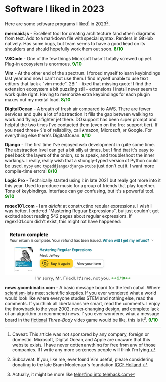 # Software I liked in 2023

Here are some software programs I liked[^caveat] in 2023[^subcaveat].

**mermaid.js** - Excellent tool for creating architecture (and other) diagrams from text. Add to a markdown file with special syntax. Renders in GitHub natively. Has some bugs, but team seems to have a good head on its shoulders and should hopefully work them out soon. <font color = "green">**8/10**</font>

**VSCode** - One of the few things Microsoft hasn't totally screwed up yet. Plug-in ecosystem is enormous. <font color = "green">**9/10**</font>

**Vim** - At the other end of the spectrum. I forced myself to learn keybindings last year and now I can't not use them. I find myself unable to use text editors that lack a "vim mode". 2Bi" - fixed that missing quote! I find the extension ecosystem a bit puzzling still - extensions I install never seem to work quite right. Having to memorize extra keybindings for each plugin maxes out my mental load. <font color = "green">**8/10**</font>

**DigitalOcean** - A breath of fresh air compared to AWS. There are fewer services and quite a lot of abstraction. It fills the gap between walking to work and flying a fighter jet there. DO support has been super prompt and helpful the two times I've contacted them (even on the free support tier). If you need three+ 9's of reliability, call Amazon, Microsoft, or Google. For everything else there's DigitalOcean. <font color = "green">**9/10**</font>

**Django** - The first time I've enjoyed web development in quite some time. The abstraction level can get a bit silly at times, but I find that it's easy to peel back the layers of the onion, so to speak, and troubleshoot the inner workings. I really, really wish that a strongly-typed version of Python could be used. `mypy` and `typeddjango/django-stubs` just don't cut it. I want more compile-time errors! <font color = "green">**8/10**</font>

**Logic Pro** - Technically started using it in late 2021 but really got more into it this year. Used to produce music for a group of friends that play together. Tons of keybindings. Interface can get confusing, but it's a powerful tool. <font color = "green">**9/10**</font>

**regex101.com** - I am _alright_ at constructing regular expressions. I wish I was better. I ordered "Mastering Regular Expressions", but just couldn't get excited about reading 542 pages about regular expressions. If regex101.com didn't exist, this might not have happened:

<img title = "Returning Regex 101" alt = "Returning Regex 101" src = "/blog/assets/2023-things-i-liked/regex-return.png">
<figcaption style = 'text-align: center;'>I'm sorry, Mr. Friedl. It's me, not you. <font color = "green">**9/10**</font></figcaption>


**news.ycombinator.com** - A basic message board for the tech cabal. Where [scientism-ists](https://en.wikipedia.org/wiki/Scientism) meet scientific skeptics. If you ever wondered what a world would look like where everyone studies STEM and nothing else, read the comments. If you think all libertarians are smart, read the comments. I enjoy the throwback to the year 2002, never-changing design, and complete lack of an algorithm to recommend news. If you ever wondered what a message board in the [fictional](https://en.wikipedia.org/wiki/The_Three-Body_Problem_(novel)) _Three-Body_ video game would be like, this is it[^msg-board]. <font color = "green">**9/10**</font>

[^caveat]: Caveat: This article was not sponsored by any company, foreign or domestic. Microsoft, Digital Ocean, and Apple are unaware that this website exists. I have never gotten anything for free from any of those companies. If I write any more sentences people will think I'm lying.

[^subcaveat]: Subcaveat: If you, like me, ever found Vim useful, please considering donating to the late Bram Moolenaar's foundation [ICCF Holland](https://www.vim.org/sponsor/index.php).

[^msg-board]: Actually, it might be more like [telnet'ing into telehack.com](https://telehack.com/)